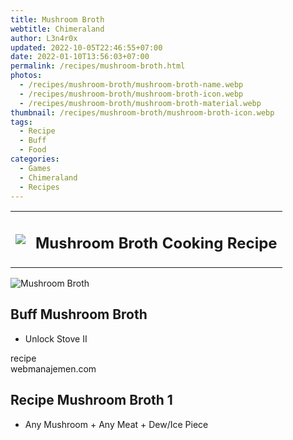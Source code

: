 ```yaml
---
title: Mushroom Broth
webtitle: Chimeraland
author: L3n4r0x
updated: 2022-10-05T22:46:55+07:00
date: 2022-01-10T13:56:03+07:00
permalink: /recipes/mushroom-broth.html
photos:
  - /recipes/mushroom-broth/mushroom-broth-name.webp
  - /recipes/mushroom-broth/mushroom-broth-icon.webp
  - /recipes/mushroom-broth/mushroom-broth-material.webp
thumbnail: /recipes/mushroom-broth/mushroom-broth-icon.webp
tags:
  - Recipe
  - Buff
  - Food
categories:
  - Games
  - Chimeraland
  - Recipes
---
```


<section id="bootstrap-wrapper"><link rel="stylesheet" href="https://cdn.statically.io/gh/dimaslanjaka/Web-Manajemen/40ac3225/css/bootstrap-4.5-wrapper.css"/><div class="row mb-2"><div class="col-md-12 mb-2"><table class="table" id="post-info"><tbody><tr><td><img class="d-inline-block me-2" src="/chimeraland/recipes/mushroom-broth/mushroom-broth-icon.webp" width="auto" height="auto"/></td><td><h1 class="fs-5">Mushroom Broth Cooking Recipe</h1></td></tr></tbody></table></div></div><div class="card mb-2"><div class="row g-0"><div class="col-sm-4 position-relative mb-2"><img src="/chimeraland/recipes/mushroom-broth/mushroom-broth-material.webp" class="card-img fit-cover w-100 h-100" alt="Mushroom Broth" data-fancybox="true"/></div><div class="col-sm-8 mb-2"><div class="card-body"><h2 class="card-title fs-5">Buff Mushroom Broth</h2><div class="card-text"><ul><li>Unlock Stove II</li></ul></div><span class="badge rounded-pill bg-dark">recipe</span></div><div class="card-footer text-end text-muted">webmanajemen.com</div></div></div></div><div class="row mb-2"><div class="col-12 col-lg-6 recipe-item mb-2"><div class="card"><div class="card-body"><h2 class="card-title fs-5">Recipe Mushroom Broth 1</h2><div class="card-text"><ul><li>Any Mushroom<span> + </span>Any Meat<span> + </span>Dew/Ice Piece</li></ul></div></div></div></div></div></section>